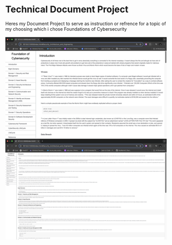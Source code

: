 # Technical Document Project
Heres my Document Project to serve as instruction or refrence for a topic of my choosing which i chose Foundations of Cybersecurity
<br><br>
<img src="Technical.png"></img> <br>
<img src="ZoomedTechnical.png"></img>
